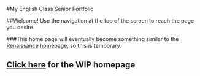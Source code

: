 #My English Class Senior Portfolio

##Welcome! Use the navigation at the top of the screen to reach the page you desire.

###This home page will eventually become something similar to the [Renaissance homepage](/renaissance), so this is temporary.

## [Click here](./new.html) for the WIP homepage